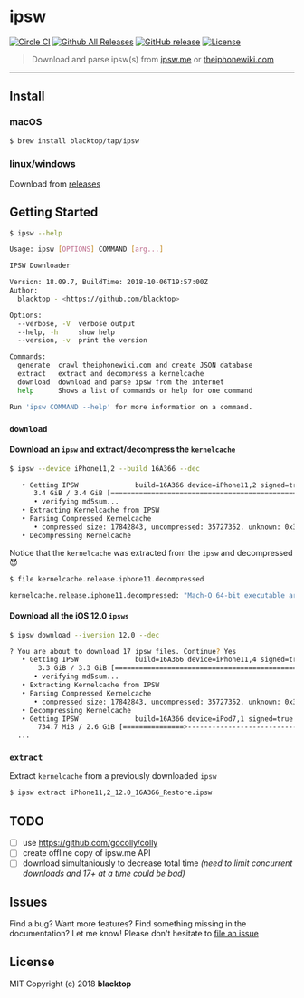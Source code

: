 # ipsw

[![Circle CI](https://circleci.com/gh/blacktop/ipsw.png?style=shield)](https://circleci.com/gh/blacktop/ipsw) [![Github All Releases](https://img.shields.io/github/downloads/blacktop/ipsw/total.svg)](https://github.com/blacktop/ipsw/releases/latest) [![GitHub release](https://img.shields.io/github/release/blacktop/ipsw.svg)](https://github.com/blacktop/ipsw/releases) [![License](http://img.shields.io/:license-mit-blue.svg)](http://doge.mit-license.org)

> Download and parse ipsw(s) from [ipsw.me](https://ipsw.me) or [theiphonewiki.com](https://theiphonewiki.com)

---

## Install

### macOS

```bash
$ brew install blacktop/tap/ipsw
```

### linux/windows

Download from [releases](https://github.com/blacktop/ipsw/releases/latest)

## Getting Started

```bash
$ ipsw --help

Usage: ipsw [OPTIONS] COMMAND [arg...]

IPSW Downloader

Version: 18.09.7, BuildTime: 2018-10-06T19:57:00Z
Author:
  blacktop - <https://github.com/blacktop>

Options:
  --verbose, -V  verbose output
  --help, -h     show help
  --version, -v  print the version

Commands:
  generate  crawl theiphonewiki.com and create JSON database
  extract   extract and decompress a kernelcache
  download  download and parse ipsw from the internet
  help      Shows a list of commands or help for one command

Run 'ipsw COMMAND --help' for more information on a command.
```

### `download`

#### Download an `ipsw` and extract/decompress the `kernelcache`

```bash
$ ipsw --device iPhone11,2 --build 16A366 --dec

   • Getting IPSW              build=16A366 device=iPhone11,2 signed=true version=12.0
      3.4 GiB / 3.4 GiB [==========================================================| 00:00 ] 79.08 MiB/s
      • verifying md5sum...
   • Extracting Kernelcache from IPSW
   • Parsing Compressed Kernelcache
      • compressed size: 17842843, uncompressed: 35727352. unknown: 0x3f9543fd, unknown 1: 0x1
   • Decompressing Kernelcache
```

Notice that the `kernelcache` was extracted from the `ipsw` and decompressed :smiling_imp:

```bash
$ file kernelcache.release.iphone11.decompressed

kernelcache.release.iphone11.decompressed: "Mach-O 64-bit executable arm64"
```

#### Download all the iOS 12.0 `ipsws`

```bash
$ ipsw download --iversion 12.0 --dec

? You are about to download 17 ipsw files. Continue? Yes
   • Getting IPSW              build=16A366 device=iPhone11,4 signed=true version=12.0
	   3.3 GiB / 3.3 GiB [==========================================================| 00:00 ] 59.03 MiB/s
      • verifying md5sum...
   • Extracting Kernelcache from IPSW
   • Parsing Compressed Kernelcache
      • compressed size: 17842843, uncompressed: 35727352. unknown: 0x3f9543fd, unknown 1: 0x1
   • Decompressing Kernelcache
   • Getting IPSW              build=16A366 device=iPod7,1 signed=true version=12.0
	   734.7 MiB / 2.6 GiB [===============>------------------------------------------| 00:57 ] 44.84 MiB/s
  ...
```

### `extract`

Extract `kernelcache` from a previously downloaded `ipsw`

```bash
$ ipsw extract iPhone11,2_12.0_16A366_Restore.ipsw
```

## TODO

- [ ] use https://github.com/gocolly/colly
- [ ] create offline copy of ipsw.me API
- [ ] download simultaniously to decrease total time _(need to limit concurrent downloads and 17+ at a time could be bad)_

## Issues

Find a bug? Want more features? Find something missing in the documentation? Let me know! Please don't hesitate to [file an issue](https://github.com/blacktop/ipsw/issues/new)

## License

MIT Copyright (c) 2018 **blacktop**
